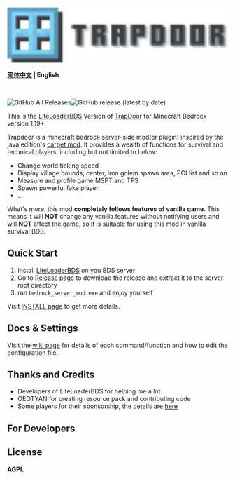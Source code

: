 <br>
<p align="center">
<img src="./imgs/logo.svg" alt="drawing" style="width:600px;"/>
</p>


**[简体中文](./README_zh.md) | English**

<br>

![GitHub All Releases](https://img.shields.io/github/downloads/hhhxiao/trapdoor-ll/total?style=for-the-badge)![GitHub release (latest by date)](https://img.shields.io/github/v/release/hhhxiao/trapdoor-ll?style=for-the-badge)



This is the [LiteLoaderBDS](https://github.com/LiteLDev/LiteLoaderBDS)  Version of [TrapDoor](https://github.com/hhhxiao/TrapDoor) for Minecraft Bedrock version 1.19+.

Trapdoor is a minecraft bedrock server-side mod(or plugin) inspired by the java edition's [carpet mod](https://github.com/gnembon/fabric-carpet). It provides a
wealth of functions for survival and technical players, including but not limited to below:

- Change world ticking speed
- Display village bounds, center, iron golem spawn area, POI list and so on
- Measure and profile game MSPT and TPS
- Spawn powerful fake player
- ...

What's more, this mod **completely follows features of vanilla game**. This means it will **NOT** change any vanilla features
without notifying users and will **NOT** affect the game, so it is suitable for using this mod in vanilla survival BDS.

## Quick Start

1. Install [LiteLoaderBDS](https://github.com/LiteLDev/LiteLoaderBDS) on you BDS server
2. Go to [Release page](https://github.com/hhhxiao/trapdoor-ll/releases) to download the release and extract it to the server root directory
3. run `bedrock_server_mod.exe` and enjoy yourself

Visit [INSTALL page](https://hhhxiao.github.io/tr-wiki/use.html) to get more details.

## Docs & Settings

Visit the [wiki page](https://hhhxiao.github.io/tr-wiki) for details of each command/function and how to edit the configuration file.

## Thanks and Credits

- Developers of LiteLoaderBDS for helping me a lot
- OEOTYAN for creating resource pack and contributing code
- Some players for their sponsorship, the details are [here](sponsors.md)

## For Developers



## License

**AGPL**
